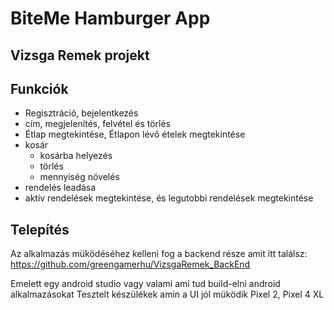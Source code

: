 # BiteMe Hamburger App
## Vizsga Remek projekt



## Funkciók
- Regisztráció, bejelentkezés
- cím, megjelenítés, felvétel és törlés
- Étlap megtekintése, Étlapon lévő ételek megtekintése
- kosár 
     - kosárba helyezés
     - törlés
     - mennyiség növelés
- rendelés leadása
- aktív rendelések megtekintése, és legutobbi rendelések megtekintése


## Telepítés
Az alkalmazás müködéséhez kelleni fog a backend része amit itt találsz:
https://github.com/greengamerhu/VizsgaRemek_BackEnd

Emelett egy android studio vagy valami ami tud build-elni android alkalmazásokat
Tesztelt készülékek amin a UI jól müködik Pixel 2, Pixel 4 XL



